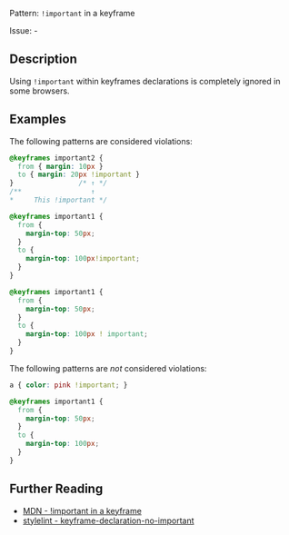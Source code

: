 Pattern: `!important` in a keyframe

Issue: -

## Description

Using `!important` within keyframes declarations is completely ignored in some browsers.

## Examples

The following patterns are considered violations:

```css
@keyframes important2 {
  from { margin: 10px }
  to { margin: 20px !important }
}                /* ↑ */
/**                 ↑
*     This !important */
```

```css
@keyframes important1 {
  from {
    margin-top: 50px;
  }
  to {
    margin-top: 100px!important;
  }
}
```

```css
@keyframes important1 {
  from {
    margin-top: 50px;
  }
  to {
    margin-top: 100px ! important;
  }
}
```

The following patterns are *not* considered violations:

```css
a { color: pink !important; }
```

```css
@keyframes important1 {
  from {
    margin-top: 50px;
  }
  to {
    margin-top: 100px;
  }
}
```

## Further Reading

* [MDN - !important in a keyframe](https://developer.mozilla.org/en-US/docs/Web/CSS/@keyframes#!important_in_a_keyframe)
* [stylelint - keyframe-declaration-no-important](https://stylelint.io/user-guide/rules/keyframe-declaration-no-important)